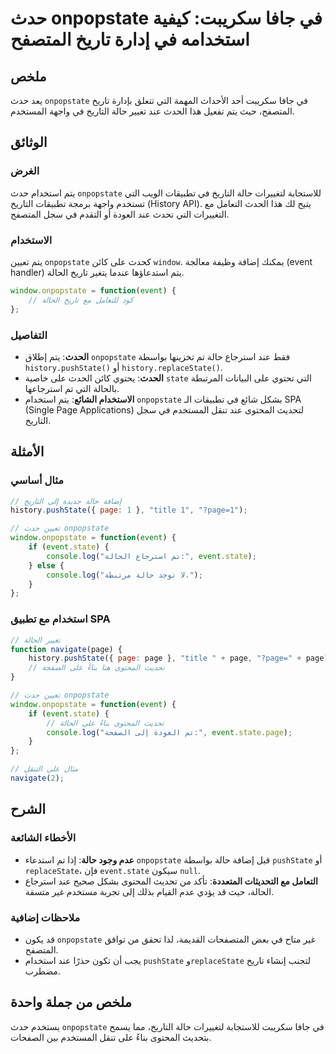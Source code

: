 <!--
Meta Description: # حدث onpopstate في جافا سكريبت: كيفية استخدامه في إدارة تاريخ المتصفح ## ملخص يعد حدث `onpopstate` في جافا سكريبت أحد الأحداث المهمة التي تتعلق بإدار...
Meta Keywords: onpopstate, page, event, حالة, على
-->

# حدث onpopstate في جافا سكريبت: كيفية استخدامه في إدارة تاريخ المتصفح

## ملخص
يعد حدث `onpopstate` في جافا سكريبت أحد الأحداث المهمة التي تتعلق بإدارة تاريخ المتصفح، حيث يتم تفعيل هذا الحدث عند تغيير حالة التاريخ في واجهة المستخدم.

## الوثائق
### الغرض
يتم استخدام حدث `onpopstate` للاستجابة لتغييرات حالة التاريخ في تطبيقات الويب التي تستخدم واجهة برمجة تطبيقات التاريخ (History API). يتيح لك هذا الحدث التعامل مع التغييرات التي تحدث عند العودة أو التقدم في سجل المتصفح.

### الاستخدام
يتم تعيين `onpopstate` كحدث على كائن `window`. يمكنك إضافة وظيفة معالجة (event handler) يتم استدعاؤها عندما يتغير تاريخ الحالة.

```javascript
window.onpopstate = function(event) {
    // كود للتعامل مع تاريخ الحالة
};
```

### التفاصيل
- **الحدث**: يتم إطلاق `onpopstate` فقط عند استرجاع حالة تم تخزينها بواسطة `history.pushState()` أو `history.replaceState()`.
- **الحدث**: يحتوي كائن الحدث على خاصية `state` التي تحتوي على البيانات المرتبطة بالحالة التي تم استرجاعها.
- **الاستخدام الشائع**: يتم استخدام `onpopstate` بشكل شائع في تطبيقات الـ SPA (Single Page Applications) لتحديث المحتوى عند تنقل المستخدم في سجل التاريخ.

## الأمثلة
### مثال أساسي
```javascript
// إضافة حالة جديدة إلى التاريخ
history.pushState({ page: 1 }, "title 1", "?page=1");

// تعيين حدث onpopstate
window.onpopstate = function(event) {
    if (event.state) {
        console.log("تم استرجاع الحالة:", event.state);
    } else {
        console.log("لا توجد حالة مرتبطة.");
    }
};
```

### استخدام مع تطبيق SPA
```javascript
// تغيير الحالة
function navigate(page) {
    history.pushState({ page: page }, "title " + page, "?page=" + page);
    // تحديث المحتوى هنا بناءً على الصفحة
}

// تعيين حدث onpopstate
window.onpopstate = function(event) {
    if (event.state) {
        // تحديث المحتوى بناءً على الحالة
        console.log("تم العودة إلى الصفحة:", event.state.page);
    }
};

// مثال على التنقل
navigate(2);
```

## الشرح
### الأخطاء الشائعة
- **عدم وجود حالة**: إذا تم استدعاء `onpopstate` قبل إضافة حالة بواسطة `pushState` أو `replaceState`، فإن `event.state` سيكون `null`.
- **التعامل مع التحديثات المتعددة**: تأكد من تحديث المحتوى بشكل صحيح عند استرجاع الحالة، حيث قد يؤدي عدم القيام بذلك إلى تجربة مستخدم غير متسقة.

### ملاحظات إضافية
- قد يكون `onpopstate` غير متاح في بعض المتصفحات القديمة، لذا تحقق من توافق المتصفح.
- يجب أن تكون حذرًا عند استخدام `pushState` و`replaceState` لتجنب إنشاء تاريخ مضطرب.

## ملخص من جملة واحدة
يستخدم حدث `onpopstate` في جافا سكريبت للاستجابة لتغييرات حالة التاريخ، مما يسمح بتحديث المحتوى بناءً على تنقل المستخدم بين الصفحات.